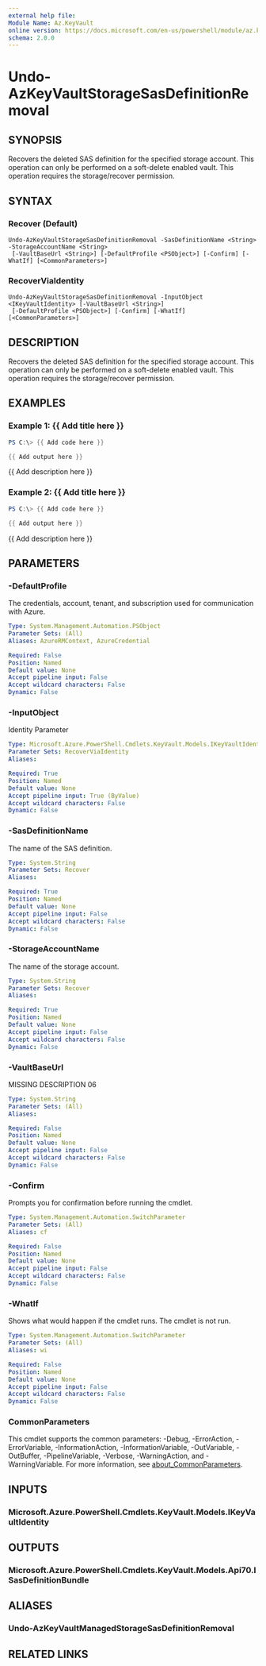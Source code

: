 ```yaml
---
external help file:
Module Name: Az.KeyVault
online version: https://docs.microsoft.com/en-us/powershell/module/az.keyvault/undo-azkeyvaultstoragesasdefinitionremoval
schema: 2.0.0
---
```


# Undo-AzKeyVaultStorageSasDefinitionRemoval

## SYNOPSIS
Recovers the deleted SAS definition for the specified storage account.
This operation can only be performed on a soft-delete enabled vault.
This operation requires the storage/recover permission.

## SYNTAX

### Recover (Default)
```
Undo-AzKeyVaultStorageSasDefinitionRemoval -SasDefinitionName <String> -StorageAccountName <String>
 [-VaultBaseUrl <String>] [-DefaultProfile <PSObject>] [-Confirm] [-WhatIf] [<CommonParameters>]
```

### RecoverViaIdentity
```
Undo-AzKeyVaultStorageSasDefinitionRemoval -InputObject <IKeyVaultIdentity> [-VaultBaseUrl <String>]
 [-DefaultProfile <PSObject>] [-Confirm] [-WhatIf] [<CommonParameters>]
```

## DESCRIPTION
Recovers the deleted SAS definition for the specified storage account.
This operation can only be performed on a soft-delete enabled vault.
This operation requires the storage/recover permission.

## EXAMPLES

### Example 1: {{ Add title here }}
```powershell
PS C:\> {{ Add code here }}

{{ Add output here }}
```

{{ Add description here }}

### Example 2: {{ Add title here }}
```powershell
PS C:\> {{ Add code here }}

{{ Add output here }}
```

{{ Add description here }}

## PARAMETERS

### -DefaultProfile
The credentials, account, tenant, and subscription used for communication with Azure.

```yaml
Type: System.Management.Automation.PSObject
Parameter Sets: (All)
Aliases: AzureRMContext, AzureCredential

Required: False
Position: Named
Default value: None
Accept pipeline input: False
Accept wildcard characters: False
Dynamic: False
```

### -InputObject
Identity Parameter

```yaml
Type: Microsoft.Azure.PowerShell.Cmdlets.KeyVault.Models.IKeyVaultIdentity
Parameter Sets: RecoverViaIdentity
Aliases:

Required: True
Position: Named
Default value: None
Accept pipeline input: True (ByValue)
Accept wildcard characters: False
Dynamic: False
```

### -SasDefinitionName
The name of the SAS definition.

```yaml
Type: System.String
Parameter Sets: Recover
Aliases:

Required: True
Position: Named
Default value: None
Accept pipeline input: False
Accept wildcard characters: False
Dynamic: False
```

### -StorageAccountName
The name of the storage account.

```yaml
Type: System.String
Parameter Sets: Recover
Aliases:

Required: True
Position: Named
Default value: None
Accept pipeline input: False
Accept wildcard characters: False
Dynamic: False
```

### -VaultBaseUrl
MISSING DESCRIPTION 06

```yaml
Type: System.String
Parameter Sets: (All)
Aliases:

Required: False
Position: Named
Default value: None
Accept pipeline input: False
Accept wildcard characters: False
Dynamic: False
```

### -Confirm
Prompts you for confirmation before running the cmdlet.

```yaml
Type: System.Management.Automation.SwitchParameter
Parameter Sets: (All)
Aliases: cf

Required: False
Position: Named
Default value: None
Accept pipeline input: False
Accept wildcard characters: False
Dynamic: False
```

### -WhatIf
Shows what would happen if the cmdlet runs.
The cmdlet is not run.

```yaml
Type: System.Management.Automation.SwitchParameter
Parameter Sets: (All)
Aliases: wi

Required: False
Position: Named
Default value: None
Accept pipeline input: False
Accept wildcard characters: False
Dynamic: False
```

### CommonParameters
This cmdlet supports the common parameters: -Debug, -ErrorAction, -ErrorVariable, -InformationAction, -InformationVariable, -OutVariable, -OutBuffer, -PipelineVariable, -Verbose, -WarningAction, and -WarningVariable. For more information, see [about_CommonParameters](http://go.microsoft.com/fwlink/?LinkID=113216).

## INPUTS

### Microsoft.Azure.PowerShell.Cmdlets.KeyVault.Models.IKeyVaultIdentity

## OUTPUTS

### Microsoft.Azure.PowerShell.Cmdlets.KeyVault.Models.Api70.ISasDefinitionBundle

## ALIASES

### Undo-AzKeyVaultManagedStorageSasDefinitionRemoval

## RELATED LINKS

